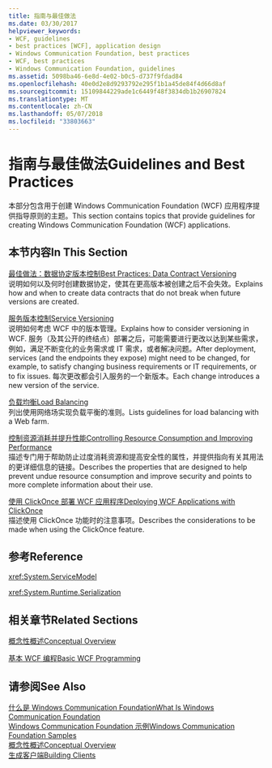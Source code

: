 ```yaml
---
title: 指南与最佳做法
ms.date: 03/30/2017
helpviewer_keywords:
- WCF, guidelines
- best practices [WCF], application design
- Windows Communication Foundation, best practices
- WCF, best practices
- Windows Communication Foundation, guidelines
ms.assetid: 5098ba46-6e8d-4e02-b0c5-d737f9fdad84
ms.openlocfilehash: 40e0d2e8d9293792e295f1b1a45de84f4d66d8af
ms.sourcegitcommit: 15109844229ade1c6449f48f3834db1b26907824
ms.translationtype: MT
ms.contentlocale: zh-CN
ms.lasthandoff: 05/07/2018
ms.locfileid: "33803663"
---
```

# <a name="guidelines-and-best-practices"></a><span data-ttu-id="eb911-102">指南与最佳做法</span><span class="sxs-lookup"><span data-stu-id="eb911-102">Guidelines and Best Practices</span></span>
<span data-ttu-id="eb911-103">本部分包含用于创建 Windows Communication Foundation (WCF) 应用程序提供指导原则的主题。</span><span class="sxs-lookup"><span data-stu-id="eb911-103">This section contains topics that provide guidelines for creating Windows Communication Foundation (WCF) applications.</span></span>  
  
## <a name="in-this-section"></a><span data-ttu-id="eb911-104">本节内容</span><span class="sxs-lookup"><span data-stu-id="eb911-104">In This Section</span></span>  
 [<span data-ttu-id="eb911-105">最佳做法：数据协定版本控制</span><span class="sxs-lookup"><span data-stu-id="eb911-105">Best Practices: Data Contract Versioning</span></span>](../../../docs/framework/wcf/best-practices-data-contract-versioning.md)  
 <span data-ttu-id="eb911-106">说明如何以及何时创建数据协定，使其在更高版本被创建之后不会失效。</span><span class="sxs-lookup"><span data-stu-id="eb911-106">Explains how and when to create data contracts that do not break when future versions are created.</span></span>  
  
 [<span data-ttu-id="eb911-107">服务版本控制</span><span class="sxs-lookup"><span data-stu-id="eb911-107">Service Versioning</span></span>](../../../docs/framework/wcf/service-versioning.md)  
 <span data-ttu-id="eb911-108">说明如何考虑 WCF 中的版本管理。</span><span class="sxs-lookup"><span data-stu-id="eb911-108">Explains how to consider versioning in WCF.</span></span> <span data-ttu-id="eb911-109">服务（及其公开的终结点）部署之后，可能需要进行更改以达到某些需求，例如，满足不断变化的业务需求或 IT 需求，或者解决问题。</span><span class="sxs-lookup"><span data-stu-id="eb911-109">After deployment, services (and the endpoints they expose) might need to be changed, for example, to satisfy changing business requirements or IT requirements, or to fix issues.</span></span> <span data-ttu-id="eb911-110">每次更改都会引入服务的一个新版本。</span><span class="sxs-lookup"><span data-stu-id="eb911-110">Each change introduces a new version of the service.</span></span>  
  
 [<span data-ttu-id="eb911-111">负载均衡</span><span class="sxs-lookup"><span data-stu-id="eb911-111">Load Balancing</span></span>](../../../docs/framework/wcf/load-balancing.md)  
 <span data-ttu-id="eb911-112">列出使用网络场实现负载平衡的准则。</span><span class="sxs-lookup"><span data-stu-id="eb911-112">Lists guidelines for load balancing with a Web farm.</span></span>  
  
 [<span data-ttu-id="eb911-113">控制资源消耗并提升性能</span><span class="sxs-lookup"><span data-stu-id="eb911-113">Controlling Resource Consumption and Improving Performance</span></span>](../../../docs/framework/wcf/controlling-resource-consumption-and-improving-performance.md)  
 <span data-ttu-id="eb911-114">描述专门用于帮助防止过度消耗资源和提高安全性的属性，并提供指向有关其用法的更详细信息的链接。</span><span class="sxs-lookup"><span data-stu-id="eb911-114">Describes the properties that are designed to help prevent undue resource consumption and improve security and points to more complete information about their use.</span></span>  
  
 [<span data-ttu-id="eb911-115">使用 ClickOnce 部署 WCF 应用程序</span><span class="sxs-lookup"><span data-stu-id="eb911-115">Deploying WCF Applications with ClickOnce</span></span>](../../../docs/framework/wcf/deploying-wcf-applications-with-clickonce.md)  
 <span data-ttu-id="eb911-116">描述使用 ClickOnce 功能时的注意事项。</span><span class="sxs-lookup"><span data-stu-id="eb911-116">Describes the considerations to be made when using the ClickOnce feature.</span></span>  
  
## <a name="reference"></a><span data-ttu-id="eb911-117">参考</span><span class="sxs-lookup"><span data-stu-id="eb911-117">Reference</span></span>  
 <xref:System.ServiceModel>  
  
 <xref:System.Runtime.Serialization>  
  
## <a name="related-sections"></a><span data-ttu-id="eb911-118">相关章节</span><span class="sxs-lookup"><span data-stu-id="eb911-118">Related Sections</span></span>  
 [<span data-ttu-id="eb911-119">概念性概述</span><span class="sxs-lookup"><span data-stu-id="eb911-119">Conceptual Overview</span></span>](../../../docs/framework/wcf/conceptual-overview.md)  
  
 [<span data-ttu-id="eb911-120">基本 WCF 编程</span><span class="sxs-lookup"><span data-stu-id="eb911-120">Basic WCF Programming</span></span>](../../../docs/framework/wcf/basic-wcf-programming.md)  
  
## <a name="see-also"></a><span data-ttu-id="eb911-121">请参阅</span><span class="sxs-lookup"><span data-stu-id="eb911-121">See Also</span></span>  
 [<span data-ttu-id="eb911-122">什么是 Windows Communication Foundation</span><span class="sxs-lookup"><span data-stu-id="eb911-122">What Is Windows Communication Foundation</span></span>](../../../docs/framework/wcf/whats-wcf.md)  
 [<span data-ttu-id="eb911-123">Windows Communication Foundation 示例</span><span class="sxs-lookup"><span data-stu-id="eb911-123">Windows Communication Foundation Samples</span></span>](http://msdn.microsoft.com/library/8ec9d192-5d81-4f64-bfd3-90c5e5858c91)  
 [<span data-ttu-id="eb911-124">概念性概述</span><span class="sxs-lookup"><span data-stu-id="eb911-124">Conceptual Overview</span></span>](../../../docs/framework/wcf/conceptual-overview.md)  
 [<span data-ttu-id="eb911-125">生成客户端</span><span class="sxs-lookup"><span data-stu-id="eb911-125">Building Clients</span></span>](../../../docs/framework/wcf/building-clients.md)
